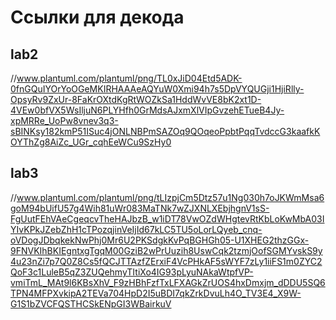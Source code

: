 # Ссылки для декода
## lab2 
//www.plantuml.com/plantuml/png/TL0xJiD04Etd5ADK-0fnGQuIYOrYoOGeMKIRHAAAeAQYuW0Xmi94h7s5DpVYQUGji1HjiRlly-OpsyRv9ZxUr-8FaKrOXtdKgRtWOZkSa1HddWvVE8bK2xt1D-4VEw0bfVX5WsIljuN6PLYHfh0GrMdsAJxmXlVIpGvzehETueB4Jy-xpMRRe_UoPw8vnev3q3-sBINKsy182kmP51ISuc4jONLNBPmSAZOq9QOqeoPpbtPqqTvdccG3kaafkKOYThZg8AiZc_UGr_cqhEeWCu9SzHy0

## lab3 
//www.plantuml.com/plantuml/png/tLIzpjCm5Dtz57u1Ng030h7oJKWmMsa6goM94bUifU57g4Wih81uWr083MaTNk7wZJXNLXEbjhgnV1sS-FgUutFEhVAeCgeqcvTheHAJbzB_w1iDT78VwOZdWHgtevRtKbLoKwMbA03IYIvKPkJZebZhH1cTPozqjinVeIjId67kLC5TU5oLorLQyeb_cnq-oVDogJDbqkekNwPhj0Mr6U2PKSdgkKvPqBGHGh05-U1XHEG2thzGGx-9FNVKIhBKIEgntxgTgqM00GziB2wPrUuzih8UswCqk2tzmjOofSGMYvskS9y4u23nZi7p7Q0Z8Cs5fQCJTTAzfZErxiF4VcPHkAF5sWYF7zLy1iiFS1m0ZYC2QoF3c1LuleB5qZ3ZUQehmyTItiXo4IG93pLyuNAkaWtpfVP-vmiTmL_MAt9l6KBsXhV_F9zHBhFzfTxLFXAGkZrUOS4hxDmxjm_dDDU5SQ6TPN4MFPXvkipA2TEVa704HpD2I5uBDI7qkZrkDvuLh4O_TV3E4_X9W-G1S1bZVCFQSTHCSkENpGI3WBairkuV